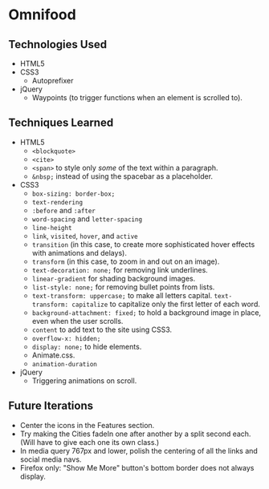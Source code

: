 # Omnifood

## Technologies Used

- HTML5
- CSS3
  - Autoprefixer
- jQuery
  - Waypoints (to trigger functions when an element is scrolled to).

## Techniques Learned

- HTML5
  - `<blockquote>`
  - `<cite>`
  - `<span>` to style only *some* of the text within a paragraph.
  - `&nbsp;` instead of using the spacebar as a placeholder.
- CSS3
  - `box-sizing: border-box;`
  - `text-rendering`
  - `:before` and `:after`
  - `word-spacing` and `letter-spacing`
  - `line-height`
  - `link`, `visited`, `hover`, and `active`
  - `transition` (in this case, to create more sophisticated hover effects with animations and delays).
  - `transform` (in this case, to zoom in and out on an image).
  - `text-decoration: none;` for removing link underlines.
  - `linear-gradient` for shading background images.
  - `list-style: none;` for removing bullet points from lists.
  - `text-transform: uppercase;` to make all letters capital. `text-transform: capitalize` to capitalize only the first letter of each word.
  - `background-attachment: fixed;` to hold a background image in place, even when the user scrolls.
  - `content` to add text to the site using CSS3.
  - `overflow-x: hidden;` 
  - `display: none;` to hide elements.
  - Animate.css.
  - `animation-duration`
- jQuery
  - Triggering animations on scroll.

## Future Iterations

- Center the icons in the Features section.
- Try making the Cities fadeIn one after another by a split second each. (Will have to give each one its own class.)
- In media query 767px and lower, polish the centering of all the links and social media navs.
- Firefox only: "Show Me More" button's bottom border does not always display.